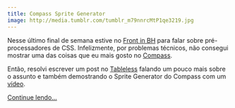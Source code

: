 ```yaml
---
title: Compass Sprite Generator
image: http://media.tumblr.com/tumblr_m79nnrcMtP1qe3219.jpg
---
```


Nesse último final de semana estive no [Front in BH](http://frontinbh.com.br) para falar sobre pré-processadores de CSS. Infelizmente, por problemas técnicos, não consegui mostrar uma das coisas que eu mais gosto no [Compass](http://compass-style.org).

Então, resolvi escrever um post no [Tableless](http://tableless.com.br/css-sprites/) falando um pouco mais sobre o assunto e também demostrando o Sprite Generator do Compass com um [vídeo](http://www.youtube.com/watch?v=dnekMEGwuaA).

[Continue lendo…](http://tableless.com.br/css-sprites/)